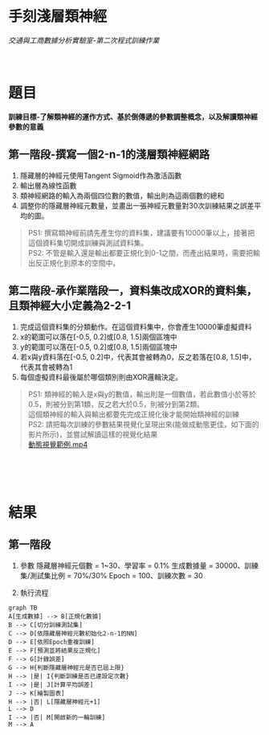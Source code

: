 # 手刻淺層類神經
*交通與工商數據分析實驗室-第二次程式訓練作業*
<br>
<br>
<br>

# 題目
**訓練目標-了解類神經的運作方式、基於倒傳遞的參數調整概念，以及解讀類神經參數的意義**

## 第一階段-撰寫一個2-n-1的淺層類神經網路
1. 隱藏層的神經元使用Tangent Sigmoid作為激活函數
1. 輸出層為線性函數
1. 類神經網路的輸入為兩個四位數的數值，輸出則為這兩個數的總和
1. 調整你的隱藏層神經元數量，並畫出一張神經元數量對30次訓練結果之誤差平均的圖。
> PS1: 撰寫類神經前請先產生你的資料集，建議要有10000筆以上，接著把這個資料集切開成訓練與測試資料集。<br>
> PS2: 不管是輸入還是輸出都要正規化到0-1之間，而產出結果時，需要把輸出反正規化到原本的空間中。

## 第二階段-承作業階段一，資料集改成XOR的資料集，且類神經大小定義為2-2-1
1. 完成這個資料集的分類動作。在這個資料集中，你會產生10000筆虛擬資料
1. x的範圍可以落在[-0.5, 0.2]或[0.8, 1.5]兩個區塊中
1. y的範圍可以落在[-0.5, 0.2]或[0.8, 1.5]兩個區塊中
1. 若x與y資料落在[-0.5, 0.2]中，代表其會被轉為0，反之若落在[0.8, 1.5]中，代表其會被轉為1
1. 每個虛擬資料最後屬於哪個類別則由XOR邏輯決定。
> PS1: 類神經的輸入是x與y的數值，輸出則是一個數值，若此數值小於等於0.5，則被分到第1類，反之若大於0.5，則被分到第2類。<br>這個類神經的輸入與輸出都要先完成正規化後才能開始類神經的訓練<br>
> PS2: 請把每次訓練的參數結果視覺化呈現出來(能做成動態更佳，如下面的影片所示)，並嘗試解讀這樣的視覺化結果 <br>
[動態視覺範例.mp4](https://github.com/jihshiann/NeuralNetwork/blob/main/%E5%8B%95%E6%85%8B%E8%A6%96%E8%A6%BA%E7%AF%84%E4%BE%8B.mp4)
<br>
<br>
<br>

# 結果
## 第一階段
1. 參數
隱藏層神經元個數 = 1~30、學習率 = 0.1%
生成數據量 = 30000、訓練集/測試集比例 = 70%/30%
Epoch = 100、訓練次數 = 30

1. 執行流程
```mermaid
graph TB
A[生成數據] --> B[正規化數據]
B --> C[切分訓練測試集]
C --> D[依隱藏層神經元數初始化2-n-1的NN]
D --> E[依照Epoch重複訓練]
E --> F[預測並將結果反正規化]
F --> G[計錄誤差]
G --> H{判斷隱藏層神經元是否已屆上限}
H --> |是| I{判斷訓練是否已達設定次數}
I --> |是| J[計算平均誤差]
J --> K[繪製圖表]
H --> |否| L[隱藏層神經元+1]
L --> D
I --> |否| M[開啟新的一輪訓練]
M --> A


